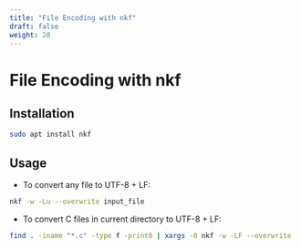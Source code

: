 ```yaml
---
title: "File Encoding with nkf"
draft: false
weight: 20
---
```


# File Encoding with nkf

## Installation

```sh
sudo apt install nkf
```

## Usage

- To convert any file to UTF-8 + LF:

```sh
nkf -w -Lu --overwrite input_file
```

- To convert C files in current directory to UTF-8 + LF:

```sh
find . -iname "*.c" -type f -print0 | xargs -0 nkf -w -LF --overwrite
```
